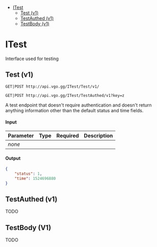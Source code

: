 - [ITest](#itest)
  * [Test (v1)](#test-v1)
  * [TestAuthed (v1)](#testauthed-v1)
  * [TestBody (v1)](#testbody-v1)

# ITest

Interface used for testing

## Test (v1)

`GET|POST http://api.vgo.gg/ITest/Test/v1/`

`GET|POST http://api.vgo.gg/ITest/TestAuthed/v1?key=z`

A test endpoint that doesn't require authentication and doesn't return anything information other than the default status and time fields.

#### Input

Parameter | Type | Required   | Description
--------- | -----| :--------: | -----------
_none_ | | | 

#### Output

```json
{
    "status": 1,
    "time": 1524696880
}
```

## TestAuthed (v1)

TODO

## TestBody (V1)

TODO